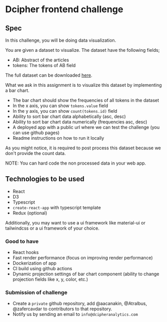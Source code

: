 # Dcipher frontend challenge

## Spec

In this challenge, you will be doing data visualization.

You are given a dataset to visualize. The dataset have the following fields;

- AB: Abstract of the articles
- tokens: The tokens of AB field

The full dataset can be downloaded [here](articles.json).

What we ask in this assignment is to visualize this dataset by implementing a bar chart.

- The bar chart should show the frequencies of all tokens in the dataset
- In the x axis, you can show `tokens.value` field
- In the y axis, you can show `count(tokens.id)` field
- Ability to sort bar chart data alphabetically (asc, desc)
- Ability to sort bar chart data numerically (frequencies asc, desc)
- A deployed app with a public url where we can test the challenge (you can use github pages)
- Readme instructions on how to run it locally

As you might notice, it is required to post process this dataset because we don't provide the count data.

NOTE: You can hard code the non processed data in your web app.

## Technologies to be used

- React
- D3
- Typescript
- `create-react-app` with typescript template
- Redux (optional)

Additionally, you may want to use a ui framework like material-ui or tailwindcss or a ui framework of your choice.

### Good to have

- React hooks
- Fast render performance (focus on improving render performance)
- Dockerization of app
- CI build using github actions
- Dynamic projection settings of bar chart component (ability to change projection fields like x, y, color, etc.)

### Submission of challenge

- Create a `private` github repository, add @aacanakin, @Atralbus, @zafercavdar to contributors to that repository.
- Notify us by sending an email to `info@dcipheranalytics.com`
